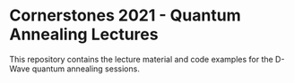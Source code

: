 # Cornerstones 2021 - Quantum Annealing Lectures

This repository contains the lecture material and code examples for the D-Wave quantum annealing sessions.


